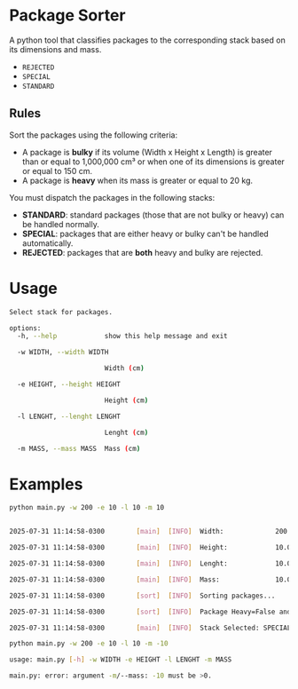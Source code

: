 # Package Sorter

A python tool that classifies packages to the corresponding stack based on its dimensions and mass.

- `REJECTED`
- `SPECIAL`
- `STANDARD`

##  Rules

Sort the packages using the following criteria:

- A package is **bulky** if its volume (Width x Height x Length) is greater than or equal to 1,000,000 cm³ or when one of its dimensions is greater or equal to 150 cm.
- A package is **heavy** when its mass is greater or equal to 20 kg.

You must dispatch the packages in the following stacks:

- **STANDARD**: standard packages (those that are not bulky or heavy) can be handled normally.
- **SPECIAL**: packages that are either heavy or bulky can't be handled automatically.
- **REJECTED**: packages that are **both** heavy and bulky are rejected.

# Usage

~~~bash
Select stack for packages.

options:
  -h, --help            show this help message and exit

  -w WIDTH, --width WIDTH

                        Width (cm)

  -e HEIGHT, --height HEIGHT

                        Height (cm)

  -l LENGHT, --lenght LENGHT

                        Lenght (cm)

  -m MASS, --mass MASS  Mass (cm)
~~~


# Examples

~~~bash
python main.py -w 200 -e 10 -l 10 -m 10
~~~

~~~bash

2025-07-31 11:14:58-0300        [main]  [INFO]  Width:             200.0

2025-07-31 11:14:58-0300        [main]  [INFO]  Height:            10.0

2025-07-31 11:14:58-0300        [main]  [INFO]  Lenght:            10.0

2025-07-31 11:14:58-0300        [main]  [INFO]  Mass:              10.0

2025-07-31 11:14:58-0300        [sort]  [INFO]  Sorting packages...

2025-07-31 11:14:58-0300        [sort]  [INFO]  Package Heavy=False and Bulky=True

2025-07-31 11:14:58-0300        [main]  [INFO]  Stack Selected: SPECIAL
~~~


~~~bash
python main.py -w 200 -e 10 -l 10 -m -10
~~~

~~~bash
usage: main.py [-h] -w WIDTH -e HEIGHT -l LENGHT -m MASS

main.py: error: argument -m/--mass: -10 must be >0.
~~~